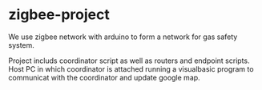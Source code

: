 # zigbee-project
We use zigbee network with arduino to form a network for gas safety system. 

Project includs coordinator script as well as routers and endpoint scripts. 
Host PC in which coordinator is attached running a visualbasic program to communicat 
with the coordinator and update google map. 
